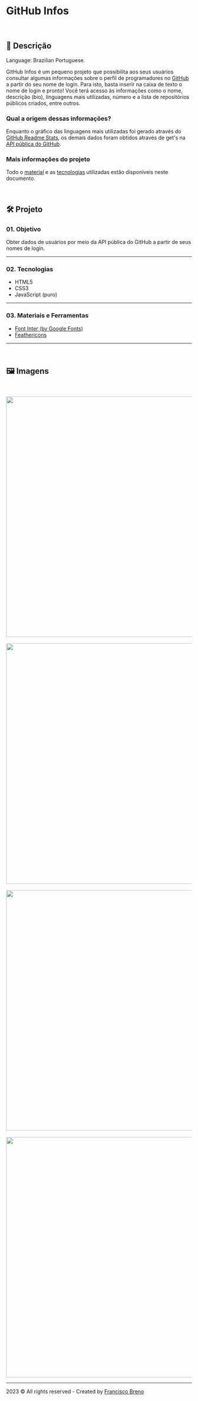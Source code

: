 # GitHub Infos 

&nbsp;

## 📃 Descrição

Language: Brazilian Portuguese.

GitHub Infos é um pequeno projeto que possibilita aos seus usuários consultar algumas informações sobre o perfil de programadores no [GitHub](https://github.com) a partir do seu nome de login. Para isto, basta inserir na caixa de texto o nome de login e pronto! Você terá acesso às informações como o nome, descrição (bio), linguagens mais utilizadas, número e a lista de repositórios públicos criados, entre outros.

### Qual a origem dessas informações?

Enquanto o gráfico das linguagens mais utilizadas foi gerado através do [GitHub Readme Stats](https://github.com/anuraghazra/github-readme-stats), os demais dados foram obtidos através de get's na [API pública do GitHub](https://docs.github.com/pt/rest).

### Mais informações do projeto

Todo o [material](https://github.com/FrBreno/GitHub_Infos#03-materiais-e-ferramentas) e as [tecnologias](https://github.com/FrBreno/GitHub_Infos#02-tecnologias) utilizadas estão disponíveis neste documento. 

&nbsp;

## 🛠️ Projeto

### 01. Objetivo

Obter dados de usuários por meio da API pública do GitHub a partir de seus nomes de login.

---

### 02. Tecnologias

- HTML5
- CSS3
- JavaScript (puro)

---

### 03. Materiais e Ferramentas

- [Font Inter (by Google Fonts)](https://fonts.google.com/specimen/Inter)
- [Feathericons](https://github.com/feathericons/feather#feather)

---
&nbsp;

## 🖼️ Imagens

&nbsp;

<div>
    <img height="650em" src="https://user-images.githubusercontent.com/91495296/221032220-79e7f9cf-9669-4a31-93eb-83bcb0ab52a1.jpg">
</div>  
&nbsp;

<div>
    <img height="650em" src="https://user-images.githubusercontent.com/91495296/221032217-b4633aaf-1bbd-4185-b016-bbc99f165ce7.jpg">
</div>
&nbsp;

<div>
    <img height="650em" src="https://user-images.githubusercontent.com/91495296/221032208-8f4a8f25-744e-4bc8-aace-232eec9c3f50.jpg">
</div>
&nbsp;

<div>
    <img height="650em" src="https://user-images.githubusercontent.com/91495296/221032221-b605d4ee-9d74-4ba3-9800-419fa5863c49.jpg">
</div>

---

 2023 © All rights reserved - Created by [Francisco Breno](https://github.com/FrBreno)
